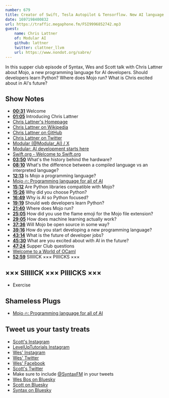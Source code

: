 ```yaml
---
number: 679
title: Creator of Swift, Tesla Autopilot & Tensorflow. New AI language Mojo with Chris Lattner
date: 1697198400832
url: https://traffic.megaphone.fm/FSI9996852742.mp3
guest:
    name: Chris Lattner
    of: Modular AI
    github: lattner
    twitter: clattner_llvm
    url: https://www.nondot.org/sabre/
---
```


In this supper club episode of Syntax, Wes and Scott talk with Chris Lattner about Mojo, a new programming language for AI developers. Should developers learn Python? Where does Mojo run? What is Chris excited about in AI's future?

## Show Notes

- **[00:31](#t=00:31)** Welcome
- **[01:05](#t=01:05)** Introducing Chris Lattner
- [Chris Lattner's Homepage](https://www.nondot.org/sabre/)
- [Chris Lattner on Wikipedia](https://en.wikipedia.org/wiki/Chris_Lattner)
- [Chris Lattner on GitHub](https://github.com/lattner)
- [Chris Lattner on Twitter](https://twitter.com/clattner_llvm?lang=en)
- [Modular (@Modular_AI) / X](https://twitter.com/Modular_AI)
- [Modular: AI development starts here](https://www.modular.com/)
- [Swift.org - Welcome to Swift.org](https://www.swift.org/)
- **[03:50](#t=03:50)** What's the history behind the hardware?
- **[08:10](#t=08:10)** What's the difference between a compiled language vs an interpreted language?
- **[12:13](#t=12:13)** Is Mojo a programming language?
- [Mojo 🔥: Programming language for all of AI](https://www.modular.com/mojo)
- **[15:12](#t=15:12)** Are Python libraries compatible with Mojo?
- **[15:26](#t=15:26)** Why did you choose Python?
- **[16:49](#t=16:49)** Why is AI so Python focused?
- **[19:19](#t=19:19)** Should web developers learn Python?
- **[21:40](#t=21:40)** Where does Mojo run?
- **[25:05](#t=25:05)** How did you use the flame emoji for the Mojo file extension?
- **[29:05](#t=29:05)** How does machine learning actually work?
- **[37:36](#t=37:36)** Will Mojo be open source in some way?
- **[39:16](#t=39:16)** How do you start developing a new programming language?
- **[43:14](#t=43:14)** What is the future of developer jobs?
- **[45:30](#t=45:30)** What are you excited about with AI in the future?
- **[47:24](#t=47:24)** Supper Club questions
- [Welcome to a World of OCaml](https://ocaml.org/)
- **[52:59](#t=52:59)** SIIIIICK ××× PIIIICKS ×××

## ××× SIIIIICK ××× PIIIICKS ×××

- Exercise

## Shameless Plugs

- [Mojo 🔥: Programming language for all of AI](https://www.modular.com/mojo)

## Tweet us your tasty treats

- [Scott's Instagram](https://www.instagram.com/stolinski/)
- [LevelUpTutorials Instagram](https://www.instagram.com/LevelUpTutorials/)
- [Wes' Instagram](https://www.instagram.com/wesbos/)
- [Wes' Twitter](https://twitter.com/wesbos)
- [Wes' Facebook](https://www.facebook.com/wesbos.developer)
- [Scott's Twitter](https://twitter.com/stolinski)
- Make sure to include [@SyntaxFM](https://twitter.com/SyntaxFM) in your tweets
- [Wes Bos on Bluesky](https://bsky.app/profile/wesbos.com)
- [Scott on Bluesky](https://bsky.app/profile/tolin.ski)
- [Syntax on Bluesky](https://bsky.app/profile/syntax.fm)
